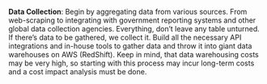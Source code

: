 **Data Collection**: Begin by aggregating data from various sources. From web-scraping to
integrating with government reporting systems and other global data collection agencies.
Everything, don’t leave any table unturned. If there’s data to be gathered, we collect it. Build all
the necessary API integrations and in-house tools to gather data and throw it into giant data
warehouses on AWS (RedShift). Keep in mind, that data warehousing costs may be very high, so
starting with this process may incur long-term costs and a cost impact analysis must be done.